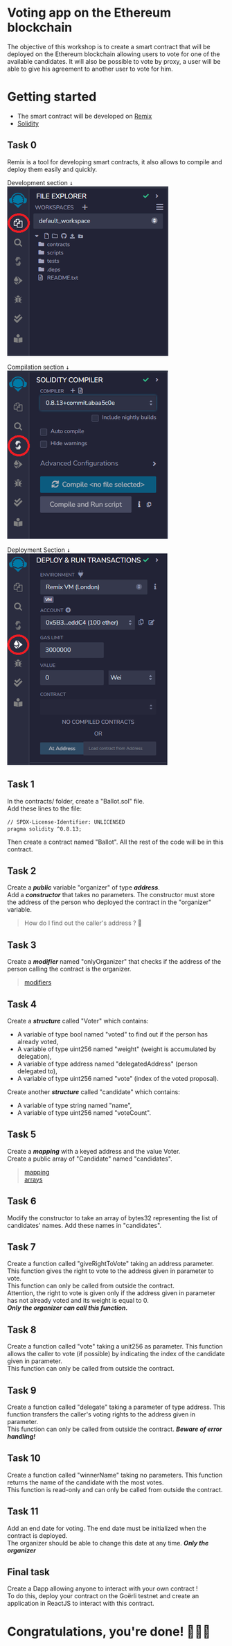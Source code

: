 # Voting app on the Ethereum blockchain

The objective of this workshop is to create a smart contract that will be deployed on the Ethereum blockchain allowing users to vote for one of the available candidates. It will also be possible to vote by proxy, a user will be able to give his agreement to another user to vote for him.


# Getting started

* The smart contract will be developed on [Remix](https://remix.ethereum.org)
* [Solidity](https://docs.soliditylang.org/fr/latest/index.html)

## Task 0
Remix is a tool for developing smart contracts, it also allows to compile and deploy them easily and quickly.

Development section <kbd>↓</kbd>  
![Remix](https://github.com/ChoKssa/Workshop-VotingApp-Solidity/blob/main/assets/remix_file_explorer.PNG)

Compilation section <kbd>↓</kbd>  
![Remix](https://github.com/ChoKssa/Workshop-VotingApp-Solidity/blob/main/assets/remix_compiler.PNG)

Deployment Section <kbd>↓</kbd>  
![Remix](https://github.com/ChoKssa/Workshop-VotingApp-Solidity/blob/main/assets/remix_deploy.PNG)


## Task 1
In the contracts/ folder, create a "Ballot.sol" file.  
Add these lines to the file:  
```solidity
// SPDX-License-Identifier: UNLICENSED
pragma solidity ^0.8.13;
```
Then create a contract named "Ballot". All the rest of the code will be in this contract.  

## Task 2
Create a ***public*** variable "organizer" of type ***address***.  
Add a ***constructor*** that takes no parameters. The constructor must store the address of the person who deployed the contract in the "organizer" variable.  
> How do I find out the caller's address ? 🤔

## Task 3
Create a ***modifier*** named "onlyOrganizer" that checks if the address of the person calling the contract is the organizer.  
> [modifiers](https://docs.soliditylang.org/en/v0.8.20/structure-of-a-contract.html#function-modifiers)

## Task 4  
Create a ***structure*** called "Voter" which contains:
- A variable of type bool named "voted" to find out if the person has already voted,
- A variable of type uint256 named "weight" (weight is accumulated by delegation),
- A variable of type address named "delegatedAddress" (person delegated to),
- A variable of type uint256 named "vote" (index of the voted proposal).

Create another ***structure*** called "candidate" which contains:
- A variable of type string named "name", 
- A variable of type uint256 named "voteCount".

## Task 5
Create a ***mapping*** with a keyed address and the value Voter.  
Create a public array of "Candidate" named "candidates".  
> [mapping](https://docs.soliditylang.org/en/v0.8.7/types.html#mapping-types)  
> [arrays](https://docs.soliditylang.org/fr/latest/types.html#arrays)  

## Task 6
Modify the constructor to take an array of bytes32 representing the list of candidates' names.
Add these names in "candidates".

## Task 7
Create a function called "giveRightToVote" taking an address parameter. This function gives the right to vote to the address given in parameter to vote.  
This function can only be called from outside the contract.  
Attention, the right to vote is given only if the address given in parameter has not already voted and its weight is equal to 0.  
***Only the organizer can call this function.***

## Task 8
Create a function called "vote" taking a unit256 as parameter. This function allows the caller to vote (if possible) by indicating the index of the candidate given in parameter.  
This function can only be called from outside the contract.  

## Task 9
Create a function called "delegate" taking a parameter of type address. This function transfers the caller's voting rights to the address given in parameter.  
This function can only be called from outside the contract. ***Beware of error handling!***  

## Task 10
Create a function called "winnerName" taking no parameters. This function returns the name of the candidate with the most votes.  
This function is read-only and can only be called from outside the contract.  

## Task 11
Add an end date for voting. The end date must be initialized when the contract is deployed.  
The organizer should be able to change this date at any time.
***Only the organizer***

## Final task
Create a Dapp allowing anyone to interact with your own contract !  
To do this, deploy your contract on the Goërli testnet and create an application in ReactJS to interact with this contract.
  
  
# Congratulations, you're done! 🥳🥳🥳
